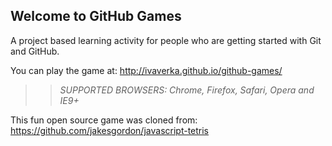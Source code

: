 ## Welcome to GitHub Games

A project based learning activity for people who are getting started with Git and GitHub.

You can play the game at: http://ivaverka.github.io/github-games/

>> _*SUPPORTED BROWSERS*: Chrome, Firefox, Safari, Opera and IE9+_

This fun open source game was cloned from: https://github.com/jakesgordon/javascript-tetris
